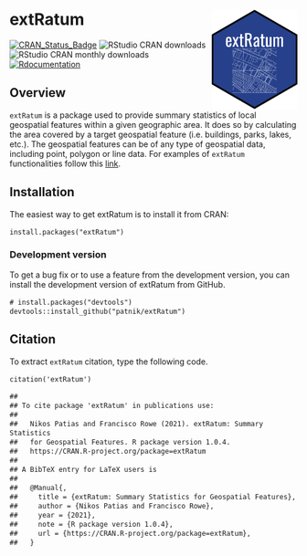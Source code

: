 extRatum <img width="150" src="man/figures/sticker.png" align="right" />
=====================================================

[![CRAN\_Status\_Badge](http://www.r-pkg.org/badges/version/extRatum)](https://cran.r-project.org/package=extRatum)
![RStudio CRAN
downloads](http://cranlogs.r-pkg.org/badges/grand-total/extRatum)
![RStudio CRAN monthly
downloads](http://cranlogs.r-pkg.org/badges/extRatum)
[![Rdocumentation](https://www.rdocumentation.org/badges/version/extRatum)](https://www.rdocumentation.org/packages/extRatum)


## Overview

`extRatum` is a package used to provide summary statistics of local geospatial features within a given geographic area. It does so by calculating the area covered by a target geospatial feature (i.e. buildings, parks, lakes, etc.). The geospatial features can be of any type of geospatial data, including point, polygon or line data.
For examples of `extRatum` functionalities follow this [link](https://github.com/patnik/extRatum_examples).


## Installation
The easiest way to get extRatum is to install it from CRAN:

```
install.packages("extRatum")
```


### Development version

To get a bug fix or to use a feature from the development version, you can install 
the development version of extRatum from GitHub.

```
# install.packages("devtools")
devtools::install_github("patnik/extRatum")
```
## Citation

To extract `extRatum` citation, type the following code.

```
citation('extRatum')
```

```
## 
## To cite package 'extRatum' in publications use:
## 
##   Nikos Patias and Francisco Rowe (2021). extRatum: Summary Statistics
##   for Geospatial Features. R package version 1.0.4.
##   https://CRAN.R-project.org/package=extRatum
## 
## A BibTeX entry for LaTeX users is
## 
##   @Manual{,
##     title = {extRatum: Summary Statistics for Geospatial Features},
##     author = {Nikos Patias and Francisco Rowe},
##     year = {2021},
##     note = {R package version 1.0.4},
##     url = {https://CRAN.R-project.org/package=extRatum},
##   }
```